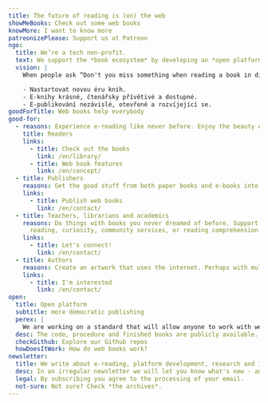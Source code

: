 ```yaml
---
title: The future of reading is (on) the web
showMeBooks: Check out some web books
knowMore: I want to know more
patreonizePlease: Support us at Patreon
ngo:
  title: We’re a tech non-profit.
  text: We support the *book ecosystem* by developing an *open platform* for publishing and reading books in a *web browser*.
  vision: |
    When people ask “Don't you miss something when reading a book in digital?” our answer is **“Yes!”** Therefore we want:

    - Nastartovat novou éru knih.
    - E-knihy krásné, čtenářsky přívětivé a dostupné.
    - E-publikování nezávislé, otevřené a rozvíjející se.
goodForTitle: Web books help everybody
good-for:
  - reasons: Experience e-reading like never before. Enjoy the beauty of books right in a browser. Just open a book and read. Whether you're online or or offline.
    title: Readers
    links:
      - title: Check out the books
        link: /en/library/
      - title: Web book features
        link: /en/concept/
  - title: Publishers
    reasons: Get the good stuff from both paper books and e-books into great digital books. Full visual experince and enjoyable reading. Platform independent. Connected to your e-shop, with a conversion from other formats or reading stats.
    links:
      - title: Publish web books
        link: /en/contact/
  - title: Teachers, librarians and academics
    reasons: Do things with books you never dreamed of before. Support
      reading, curiosity, community services, or reading comprehension.
    links:
      - title: Let's connect!
        link: /en/contact/
  - title: Authors
    reasons: Create an artwork that uses the internet. Perhaps with multimedia content, links, or interactivity.
    links:
      - title: I'm interested
        link: /en/contact/
open:
  title: Open platform
  subtitle: more democratic publishing
  perex: |
    We are working on a standard that will allow anyone to work with web books. Under an open license. Without restrictions and additional costs.
  desc: The code, procedure and finished books are publicly available. Create your own project, give us feedback or get involved in the development.
  checkGithub: Explore our Github repos
  howDoesItWork: How do web books work?
newsletter:
  title: We write about e-reading, platform development, research and industry news
  desc: In an irregular newsletter we will let you know what's new - and we’ll include some books.
  legal: By subscribing you agree to the processing of your email.
  not-sure: Not sure? Check *the archives*.
---
```

